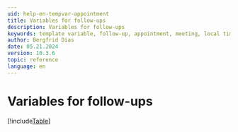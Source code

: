 ```yaml
---
uid: help-en-tempvar-appointment
title: Variables for follow-ups
description: Variables for follow-ups
keywords: template variable, follow-up, appointment, meeting, local time, baid, biid, binf ,binl, binv
author: Bergfrid Dias
date: 05.21.2024
version: 10.3.6
topic: reference
language: en
---
```


# Variables for follow-ups

[!include[Table](../../../../../common/includes/variable/table-appointment.md)]
